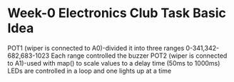 # Week-0 Electronics Club Task Basic Idea

POT1 (wiper is connected to A0)-divided it into three ranges 0-341,342-682,683-1023
Each range controlled the buzzer
POT2 (wiper is connected to A1)-used with map() to scale values to a delay time (50ms to 1000ms)
LEDs are controlled in a loop and one lights up at a time
